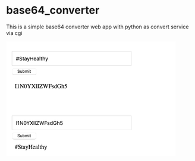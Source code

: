 # base64_converter
This is a simple base64 converter web app with python as convert service via cgi

![Image](image_1.png)
